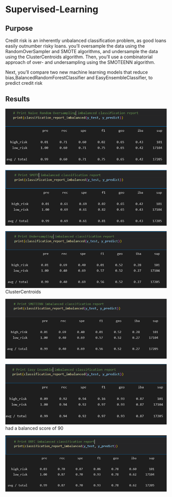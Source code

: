 # Supervised-Learning
## Purpose
Credit risk is an inherently unbalanced classification problem, as good loans easily outnumber risky loans.
you’ll oversample the data using the RandomOverSampler and SMOTE algorithms, and undersample the data using the ClusterCentroids algorithm. Then, you’ll use a combinatorial approach of over- and undersampling using the SMOTEENN algorithm.

Next, you’ll compare two new machine learning models that reduce bias,BalancedRandomForestClassifier and EasyEnsembleClassifier, to predict credit risk

## Results
![](./NRO.PNG)

![](./SMOTE.PNG)

![](./undersample.PNG) ClusterCentroids

![](./SMOTEENN.PNG)

![](./easyA.PNG) had a balanced score of 90

![](./BRFC.PNG)